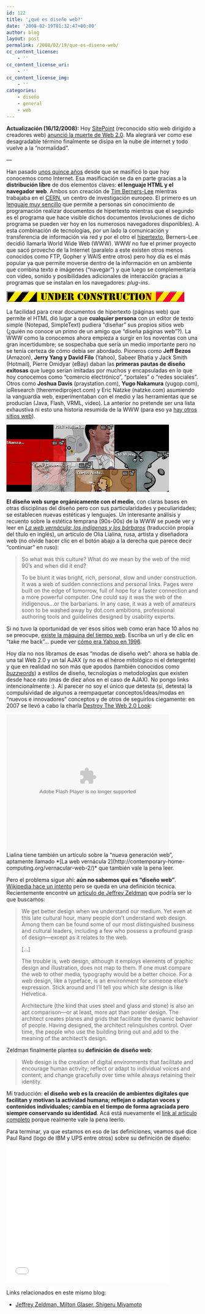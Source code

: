 ```yaml
---
id: 122
title: '¿qué es diseño web?'
date: '2008-02-19T01:32:47+00:00'
author: blog
layout: post
permalink: /2008/02/19/que-es-diseno-web/
cc_content_license:
    - ''
cc_content_license_uri:
    - ''
cc_content_license_img:
    - ''
categories:
    - diseño
    - general
    - web
---
```


**Actualización (16/12/2008):** Hoy [SitePoint](http://www.sitepoint.com/) (reconocido sitio web dirigido a creadores web) [anunció la muerte de Web 2.0](http://www.sitepoint.com/blogs/2008/12/17/the-day-web-20-died/). Ma alegrará ver como ese desagradable término finalmente se disipa en la nube de internet y todo vuelve a la “normalidad”.

—

Han pasado [unos quince años](http://en.wikipedia.org/wiki/History_of_the_Internet "historia de Internet según Wikipedia (inglés)") desde que se masificó lo que hoy conocemos como Internet. Esa masificación se da en parte gracias a la **distribución libre** de dos elementos claves: **el lenguaje HTML y el navegador web**. Ambos son creación de [Tim Berners-Lee](http://en.wikipedia.org/wiki/Tim_Berners-Lee) mientras trabajaba en el [CERN](http://en.wikipedia.org/wiki/CERN), un centro de investigación europeo. El primero es un [lenguaje muy sencillo](http://en.wikipedia.org/wiki/HTML) que permite a personas sin conocimiento de programación realizar documentos de hipertexto mientras que el segundo es el programa que hace visible dichos documentos (evoluciones de dicho programa se pueden ver hoy en los numerosos navegadores disponibles). A esta combinación de tecnologías, por un lado la comunicación y transferencia de información vía red y por el otro el [hipertexto](http://en.wikipedia.org/wiki/Hypertext), Berners-Lee decidió llamarla World Wide Web (WWW). WWW no fue el primer proyecto que sacó provecho de la Internet (paralelo a este existen otros menos conocidos como FTP, Gopher y WAIS entre otros) pero hoy día es el más popular ya que permite moverse dentro de la información en un ambiente que combina texto e imágenes (“navegar”) y que luego se complementaría con video, sonido y posibilidades adicionales de interacción gracias a programas que se instalan en los navegadores: *plug-ins*.

![Under Construction](/wp-content/uploads/2008/02/construccion.gif)

La facilidad para crear documentos de hipertexto (páginas web) que permite el HTML dió lugar a que **cualquier persona** con un editor de texto simple (Notepad, SimpleText) pudiera “diseñar” sus propios sitios web (¿quién no conoce un primo de un amigo que “diseña páginas web”?). La WWW como la conocemos ahora empieza a surgir en los noventas con una gran incertidumbre; se sospechaba que sería un medio importante pero no se tenía certeza de cómo debía ser abordado. Pioneros como **Jeff Bezos** (Amazon), **Jerry Yang y David Filo** (Yahoo), Sabeer Bhatia y Jack Smith (Hotmail), Pierre Omidyar (eBay) daban las **primeras pautas de diseño exitosas** que luego serían imitadas por muchos y encapsuladas en lo que hoy conocemos como “comercio electrónico”, “portales” o “redes sociales”. Otros como **Joshua Davis** (praystation.com), **Yugo Nakamura** (yugop.com), ioResearch (theremediproject.com) y Eric Natzke (natzke.com) asumiendo la vanguardia web, experimentaban con el medio y las herramientas que se producían (Java, Flash, VRML, video). La anterior no pretende ser una lista exhaustiva ni esto una historia resumida de la WWW (para eso ya [hay otros](http://en.wikipedia.org/wiki/History_of_the_Internet) [sitios web](http://www.ibiblio.org/pioneers/index.html)).

[![The Remedi Project](/wp-content/uploads/2008/02/remedi.gif)](http://www.theremediproject.com/ "The Remedi Project")

**El diseño web surge orgánicamente con el medio**, con claras bases en otras disciplinas del diseño pero con sus particularidades y peculiaridades; se establecen nuevas estéticas y lenguajes. Un interesante análisis y recuento sobre la estética temprana (90s-00s) de la WWW se puede ver y leer en *[La web vernácula: los indígenas y los bárbaros](http://art.teleportacia.org/observation/vernacular/)* (traducción propia del título en inglés), un artículo de Olia Lialina, rusa, artista y diseñadora web (no olvide hacer clic en el botón abajo a la derecha que parece decir “continuar” en ruso):

> So what was this culture? What do we mean by the web of the mid 90’s and when did it end?
> 
> To be blunt it was bright, rich, personal, slow and under construction. It was a web of sudden connections and personal links. Pages were built on the edge of tomorrow, full of hope for a faster connection and a more powerful computer. One could say it was the web of the indigenous…or the barbarians. In any case, it was a web of amateurs soon to be washed away by dot.com ambitions, professional authoring tools and guidelines designed by usability experts.

Si no tuvo la oportunidad de ver esos sitios web como eran hace 10 años no se preocupe, [existe la máquina del tiempo web](http://www.archive.org/). Escriba un url y de clic en “take me back”… puede ver [cómo era Yahoo en 1996](http://web.archive.org/web/19961220154510/http://www.yahoo.com/).

Hoy día no nos libramos de esas “modas de diseño web”: ahora se habla de una tal Web 2.0 y un tal AJAX (y no es el héroe mitológico ni el detergente) y que en realidad no son más que apodos (también conocidos como *[buzzwords](http://www.tfd.com/buzzword)*) a estilos de diseño, tecnologías o metodologías que existen desde hace rato (más de diez años en el caso de AJAX). No pongo links intencionalmente :). Al parecer no soy el único que detesta (sí, detesta) la compulsividad de algunos a reempaquetar conceptos/ideas/modas en “nuevos e innovadores” conceptos y de otros de seguirlos ciegamente: en 2007 se llevó a cabo la charla [Destroy The Web 2.0 Look](http://elliotjaystocks.com/blog/archive/2007/destroy-the-web-20-look-future-of-web-design-new-york/):

<div id="__ss_160068" style="width: 425px; text-align: left;"><object classid="clsid:d27cdb6e-ae6d-11cf-96b8-444553540000" codebase="http://download.macromedia.com/pub/shockwave/cabs/flash/swflash.cab#version=6,0,40,0" height="355" style="margin:0px" width="425"><param name="allowFullScreen" value="true"></param><param name="allowScriptAccess" value="always"></param><param name="src" value="http://static.slideshare.net/swf/ssplayer2.swf?doc=fowd-november-2007-1194556763131314-1"></param><param name="allowfullscreen" value="true"></param><embed allowfullscreen="true" allowscriptaccess="always" height="355" src="//static.slideshare.net/swf/ssplayer2.swf?doc=fowd-november-2007-1194556763131314-1" style="margin:0px" type="application/x-shockwave-flash" width="425"></embed></object></div>Lialina tiene también un artículo sobre la “nueva generación web”, aptamente llamado *[La web vernácula 2](http://contemporary-home-computing.org/vernacular-web-2/)* que también vale la pena leer.

Pero el problema sigue ahí: **aún no sabemos qué es “diseño web”**. [Wikipedia hace un intento](http://en.wikipedia.org/wiki/Web_design) pero se queda en una definición técnica. Recientemente encontré un [artículo de Jeffrey Zeldman](http://alistapart.com/articles/understandingwebdesign) que podría ser lo que buscamos:

> We get better design when we understand our medium. Yet even at this late cultural hour, many people don’t understand web design. Among them can be found some of our most distinguished business and cultural leaders, including a few who possess a profound grasp of design—except as it relates to the web.
> 
> \[…\]
> 
> The trouble is, web design, although it employs elements of graphic design and illustration, does not map to them. If one must compare the web to other media, typography would be a better choice. For a web design, like a typeface, is an environment for someone else’s expression. Stick around and I’ll tell you which site design is like Helvetica.
> 
> Architecture (the kind that uses steel and glass and stone) is also an apt comparison—or at least, more apt than poster design. The architect creates planes and grids that facilitate the dynamic behavior of people. Having designed, the architect relinquishes control. Over time, the people who use the building bring out and add to the meaning of the architect’s design.

Zeldman finalmente plantea su **definición de diseño web**:

> Web design is the creation of digital environments that facilitate and encourage human activity; reflect or adapt to individual voices and content; and change gracefully over time while always retaining their identity.

Mi traducción: **el diseño web es la creación de ambientes digitales que facilitan y motivan la actividad humana; reflejan o adaptan voces y contenidos individuales; cambia en el tiempo de forma agraciada pero siempre conservando su identidad**. Acá está nuevamente el [link al artículo completo](http://alistapart.com/articles/understandingwebdesign) porque realmente vale la pena leerlo.

Para terminar, ya que estamos en eso de las definiciones, veamos qué dice Paul Rand (logo de IBM y UPS entre otros) sobre su definición de diseño:

<object classid="clsid:d27cdb6e-ae6d-11cf-96b8-444553540000" codebase="http://download.macromedia.com/pub/shockwave/cabs/flash/swflash.cab#version=6,0,40,0" height="355" width="425"><param name="wmode" value="transparent"></param><param name="src" value="http://www.youtube.com/v/4yOjts0tpco&rel=1&border=0"></param><embed height="355" src="//www.youtube.com/v/4yOjts0tpco&rel=1&border=0" type="application/x-shockwave-flash" width="425" wmode="transparent"></embed></object>

Links relacionados en este mismo blog:

- [Jeffrey Zeldman, Milton Glaser, Shigeru Miyamoto](http://www.mauriciogiraldo.com/blog/2007/08/11/jeffrey-zeldman-milton-glaser-shigeru-miyamoto/)